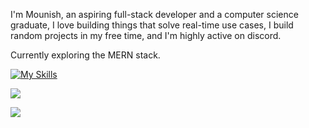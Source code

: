 I'm Mounish, an aspiring full-stack developer and a computer science graduate, I love building things that solve real-time use cases, I build random projects in my free time, and I'm highly active on discord.

Currently exploring the MERN stack.

[![My Skills](https://skillicons.dev/icons?i=c,cpp,python,js,react,tailwind,java,git,mysql)](https://skillicons.dev)

![](https://dcbadge.limes.pink/api/shield/767721020588556319?style=flat)

[![](https://visitcount.itsvg.in/api?id=mounishvatti&icon=7&color=12)](https://visitcount.itsvg.in)


  


